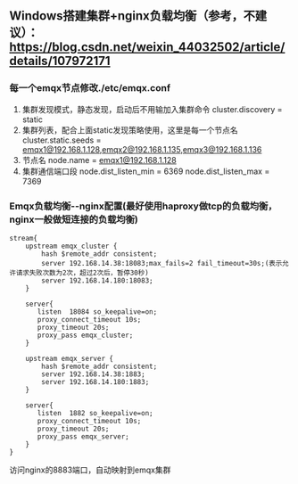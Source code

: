## Windows搭建集群+nginx负载均衡（参考，不建议）：https://blog.csdn.net/weixin_44032502/article/details/107972171

### 每一个emqx节点修改./etc/emqx.conf
1. 集群发现模式，静态发现，启动后不用输加入集群命令
cluster.discovery = static 
2. 集群列表，配合上面static发现策略使用，这里是每一个节点名
cluster.static.seeds = emqx1@192.168.1.128,emqx2@192.168.1.135,emqx3@192.168.1.136
3. 节点名
node.name = emqx1@192.168.1.128
4. 集群通信端口段
node.dist_listen_min = 6369
node.dist_listen_max = 7369

### Emqx负载均衡--nginx配置(最好使用haproxy做tcp的负载均衡，nginx一般做短连接的负载均衡)
```
stream{
    upstream emqx_cluster {
		hash $remote_addr consistent;
        server 192.168.14.38:18083;max_fails=2 fail_timeout=30s;(表示允许请求失败次数为2次，超过2次后，暂停30秒)
        server 192.168.14.180:18083;
    }
 
    server{
       listen  18084 so_keepalive=on;
       proxy_connect_timeout 10s;
       proxy_timeout 20s;
       proxy_pass emqx_cluster;
    }
	
	upstream emqx_server {
		hash $remote_addr consistent;
		server 192.168.14.38:1883;
		server 192.168.14.180:1883;
    }
 
    server{
       listen  1882 so_keepalive=on;
       proxy_connect_timeout 10s;
       proxy_timeout 20s;
       proxy_pass emqx_server;
    }
}
```
访问nginx的8883端口，自动映射到emqx集群
